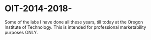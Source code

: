 # OIT-2014-2018-
Some of the labs I have done all these years, till today at the Oregon Institute of Technology. This is intended for professional marketability purposes ONLY.

